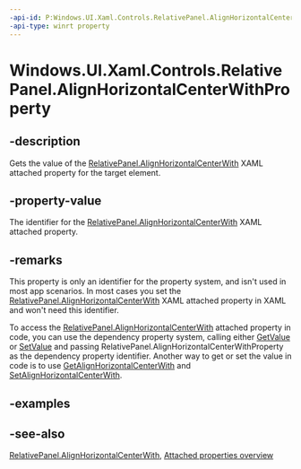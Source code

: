 ```yaml
---
-api-id: P:Windows.UI.Xaml.Controls.RelativePanel.AlignHorizontalCenterWithProperty
-api-type: winrt property
---
```


<!-- Property syntax
public Windows.UI.Xaml.DependencyProperty AlignHorizontalCenterWithProperty { get; }
-->

# Windows.UI.Xaml.Controls.RelativePanel.AlignHorizontalCenterWithProperty

## -description
Gets the value of the [RelativePanel.AlignHorizontalCenterWith](relativepanel_alignhorizontalcenterwith.md) XAML attached property for the target element.



## -property-value
The identifier for the [RelativePanel.AlignHorizontalCenterWith](relativepanel_alignhorizontalcenterwith.md) XAML attached property.

## -remarks
This property is only an identifier for the property system, and isn't used in most app scenarios. In most cases you set the [RelativePanel.AlignHorizontalCenterWith](relativepanel_alignhorizontalcenterwith.md) XAML attached property in XAML and won't need this identifier.

To access the [RelativePanel.AlignHorizontalCenterWith](relativepanel_alignhorizontalcenterwith.md) attached property in code, you can use the dependency property system, calling either [GetValue](../windows.ui.xaml/dependencyobject_getvalue_1188551207.md) or [SetValue](../windows.ui.xaml/dependencyobject_setvalue_52578133.md) and passing RelativePanel.AlignHorizontalCenterWithProperty as the dependency property identifier. Another way to get or set the value in code is to use [GetAlignHorizontalCenterWith](relativepanel_getalignhorizontalcenterwith_273101317.md) and [SetAlignHorizontalCenterWith](relativepanel_setalignhorizontalcenterwith_1128810433.md).

## -examples

## -see-also

[RelativePanel.AlignHorizontalCenterWith](relativepanel_alignhorizontalcenterwith.md), [Attached properties overview](/windows/uwp/xaml-platform/attached-properties-overview)
